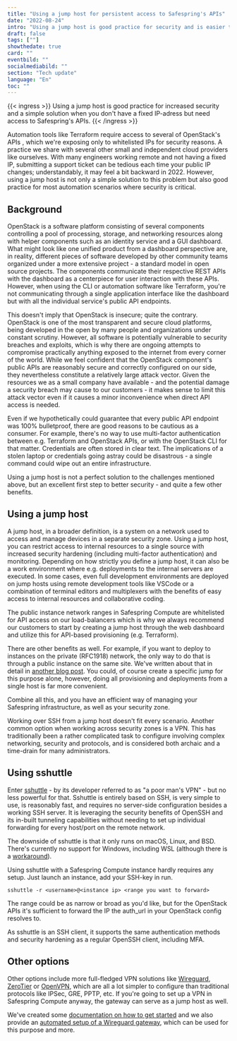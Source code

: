 ```yaml
---
title: "Using a jump host for persistent access to Safespring's APIs"
date: "2022-08-24"
intro: "Using a jump host is good practice for security and is easier to setup than you might think"
draft: false
tags: [""]
showthedate: true
card: ""
eventbild: ""
socialmediabild: ""
section: "Tech update"
language: "En"
toc: ""
---
```


{{< ingress >}}
Using a jump host is good practice for increased security and a simple solution when you don't have a fixed IP-adress but need access to Safespring's APIs.
{{< /ingress >}}

Automation tools like Terraform require access to several of OpenStack's APIs
, which we're exposing only to whitelisted IPs for security reasons. A
practice we share with several other small and independent cloud providers like
ourselves. With many engineers working remote and not having a fixed IP, submitting a support ticket can be tedious each time your public IP changes; understandably, it may feel a bit backward in 2022. However, using a
jump host is not only a simple solution to this problem but also good practice
for most automation scenarios where security is critical.

## Background

OpenStack is a software platform consisting of several components controlling a
pool of processing, storage, and networking resources along with helper
components such as an identity service and a GUI dashboard. What might look like
one unified product from a dashboard perspective are, in reality, different pieces
of software developed by other community teams organized under a more extensive
project - a standard model in open source projects. The components communicate
their respective REST APIs with the dashboard as a centerpiece for user
interaction with these APIs. However, when using the CLI or automation software
like Terraform, you're not communicating through a single application interface
like the dashboard but with all the individual service's public API endpoints.

This doesn't imply that OpenStack is insecure; quite the contrary.
OpenStack is one of the most transparent and secure cloud platforms,
being developed in the open by many people and organizations under
constant scrutiny. However, all software is potentially vulnerable to security
breaches and exploits, which is why there are ongoing attempts to compromise
practically anything exposed to the internet from every corner of the world.
While we feel confident that the OpenStack component's public APIs are
reasonably secure and correctly configured on our side, they nevertheless
constitute a relatively large attack vector. Given the resources we as a small
company have available - and the potential damage a security breach may cause to
our customers - it makes sense to limit this attack vector even if it
causes a minor inconvenience when direct API access is needed.

Even if we hypothetically could guarantee that every public API endpoint was
100% bulletproof, there are good reasons to be cautious as a consumer. For
example, there's no way to use multi-factor authentication between e.g.
Terraform and OpenStack APIs, or with the OpenStack CLI for that matter.
Credentials are often stored in clear text. The
implications of a stolen laptop or credentials going astray could be
disastrous - a single command could wipe out an entire infrastructure.  

Using a jump host is not a perfect solution to the challenges mentioned above,
but an excellent first step to better security - and quite a few other benefits.

## Using a jump host

A jump host, in a broader definition, is a system on a network used to access and
manage devices in a separate security zone. Using a jump host, you can restrict
access to internal resources to a single source with increased security
hardening (including multi-factor authentication) and monitoring. Depending on
how strictly you define a jump host, it can also be a work environment where e.g.
deployments to the internal servers are executed. In some cases, even full
development environments are deployed on jump hosts using remote development
tools like VSCode or a combination of terminal editors and multiplexers with the
benefits of easy access to internal resources and collaborative coding.

The public instance network ranges in Safespring Compute are whitelisted for API
access on our load-balancers which is why we always recommend our customers to
start by creating a jump host through the web dashboard and utilize this for
API-based provisioning (e.g. Terraform).

There are other benefits as well. For example, if you want to deploy to
instances on the private (RFC1918) network, the only way to do that is through a
public instance on the same site. We've written about that in detail in
[another blog post](https://www.safespring.com/blogg/2022-03-network/).
You could, of course create a specific jump for this purpose alone, however,
doing all provisioning and deployments from a single host is far more
convenient.

Combine all this, and you have an efficient way of managing your Safespring
infrastructure, as well as your security zone.

Working over SSH from a jump host doesn't fit every scenario. Another common
option when working across security zones is a VPN. This has traditionally been
a rather complicated task to configure involving complex networking, security
and protocols, and is considered both archaic and a time-drain for many
administrators.

## Using sshuttle

Enter [sshuttle](https://github.com/sshuttle/sshuttle) - by its developer
referred to as "a poor man's VPN" - but no less powerful for that. Sshuttle is
entirely based on SSH, is very simple to use, is reasonably fast, and requires no
server-side configuration besides a working SSH server. It is
leveraging the security benefits of OpenSSH and its in-built tunneling
capabilities without needing to set up individual forwarding for every host/port
on the remote network.

The downside of sshuttle is that it only runs on macOS, Linux, and BSD.
There's currently no support for Windows, including WSL (although there is a
[workaround](https://sshuttle.readthedocs.io/en/stable/windows.html)).

Using sshuttle with a Safespring Compute instance hardly requires any setup.
Just launch an instance, add your SSH-key in run.

```
sshuttle -r <username>@<instance ip> <range you want to forward>
```

The range could be as narrow or broad as you'd like, but for the OpenStack APIs
it's sufficient to forward the IP the auth_url in your OpenStack config resolves
to.

As sshuttle is an SSH client, it supports the same authentication methods and
security hardening as a regular OpenSSH client, including MFA.

## Other options

Other options include more full-fledged VPN solutions like
[Wireguard](https://www.wireguard.com/), [ZeroTier](https://www.zerotier.com/)
or [OpenVPN](https://openvpn.net/), which are all a lot simpler to configure than
traditional protocols like IPSec, GRE, PPTP, etc. If you're going to set up a VPN
in Safespring Compute anyway, the gateway can serve as a jump host as well.

We've
created some [documentation on how to get started](https://docs.safespring.com/new/vpn/) and we also provide an [automated setup of a
Wireguard gateway](https://github.com/safespring-community/wireguard-gateway), which can be used for this purpose and more.
